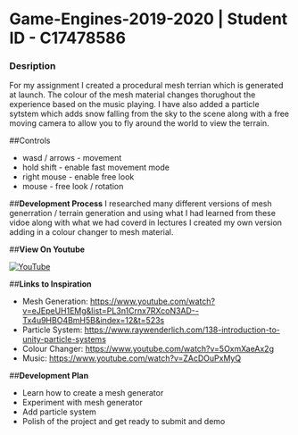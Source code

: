 # Game-Engines-2019-2020 | Student ID - C17478586

### **Desription**

For my assignment I created a procedural mesh terrian which is generated at launch. The colour of the mesh material changes thorughout the experience based on the music playing. I have also added a particle sytstem which adds snow falling from the sky to the scene along with a free moving camera to allow you to fly around the world to view the terrain.


##Controls
- wasd / arrows	- movement
-	hold shift		- enable fast movement mode
-	right mouse  	- enable free look
-	mouse			- free look / rotation




##**Development Process**
I researched many different versions of mesh generration / terrain generation and using what I had learned from these vidoe along with what we had coverd in lectures I created my own version adding in a colour changer to mesh material.



##**View On Youtube**

[![YouTube](http://img.youtube.com/vi/I0Z091x4M2A/0.jpg)](https://www.youtube.com/watch?v=I0Z091x4M2A)




##**Links to Inspiration**
- Mesh Generation: https://www.youtube.com/watch?v=eJEpeUH1EMg&list=PL3n1Crnx7RXcoN3AD--Tx4u9HBO4BmH5B&index=12&t=523s
- Particle System: https://www.raywenderlich.com/138-introduction-to-unity-particle-systems
- Colour Changer: https://www.youtube.com/watch?v=5OxmXaeAx2g
- Music: https://www.youtube.com/watch?v=ZAcDOuPxMyQ


##**Development Plan**
- Learn how to create a mesh generator
- Experiment with mesh generator
- Add particle system
- Polish of the project and get ready to submit and demo



